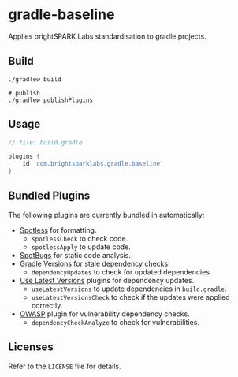 # gradle-baseline

Applies brightSPARK Labs standardisation to gradle projects.

## Build

```shell
./gradlew build

# publish
./gradlew publishPlugins
```

## Usage

```groovy
// file: build.gradle

plugins {
    id 'com.brightsparklabs.gradle.baseline'
}
```

## Bundled Plugins

The following plugins are currently bundled in automatically:

- [Spotless](https://plugins.gradle.org/plugin/com.diffplug.gradle.spotless)
  for formatting.
    - `spotlessCheck` to check code.
    - `spotlessApply` to update code.
- [SpotBugs](https://plugins.gradle.org/plugin/com.github.spotbugs) for static
  code analysis.
- [Gradle
  Versions](https://plugins.gradle.org/plugin/com.github.ben-manes.versions)
  for stale dependency checks.
    - `dependencyUpdates` to check for updated dependencies.
- [Use Latest
  Versions](https://plugins.gradle.org/plugin/se.patrikerdes.use-latest-versions)
  plugins for dependency updates.
    - `useLatestVersions` to update dependencies in `build.gradle`.
    - `useLatestVersionsCheck` to check if the updates were applied correctly.
- [OWASP](https://plugins.gradle.org/plugin/org.owasp.dependencycheck) plugin
  for vulnerability dependency checks.
    - `dependencyCheckAnalyze` to check for vulnerabilities.

## Licenses

Refer to the `LICENSE` file for details.
